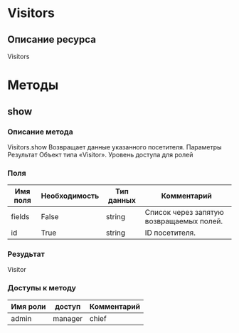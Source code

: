 
# Visitors

## Описание ресурса
Visitors

# Методы

## show

### Описание метода
Visitors.show
Возвращает данные указанного посетителя.
Параметры
Результат
Объект типа «Visitor».
Уровень доступа для ролей



### Поля

| Имя поля | Необходимость | Тип данных | Комментарий |
|---|---|---|---|
|fields|False|string|Список через запятую возвращаемых полей.<br/>|
|id|True|string|ID посетителя.<br/>|

### Резудьтат
Visitor
### Доступы к методу

| Имя роли | доступ | Комментарий |
|---|---|---|
|admin|manager|chief|chief_partner|operator|admin_partner